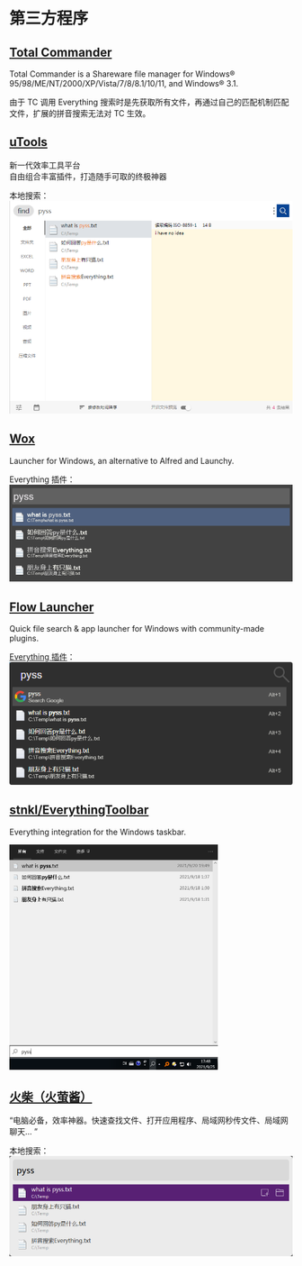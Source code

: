 # 第三方程序
## [Total Commander](https://www.ghisler.com/)
Total Commander is a Shareware file manager for Windows® 95/98/ME/NT/2000/XP/Vista/7/8/8.1/10/11, and Windows® 3.1.

由于 TC 调用 Everything 搜索时是先获取所有文件，再通过自己的匹配机制匹配文件，扩展的拼音搜索无法对 TC 生效。

## [uTools](https://u.tools)
新一代效率工具平台  
自由组合丰富插件，打造随手可取的终极神器

本地搜索：  
<img src="uTools.png" style="max-height: 400px;"/>

## [Wox](https://github.com/Wox-launcher/Wox)
Launcher for Windows, an alternative to Alfred and Launchy.

Everything 插件：  
<img src="Wox.png"/>

## [Flow Launcher](https://github.com/Flow-Launcher/Flow.Launcher)
Quick file search & app launcher for Windows with community-made plugins.

[Everything 插件](https://github.com/Flow-Launcher/Flow.Launcher.Plugin.Everything)：  
<img src="FlowLauncher.png"/>

## [stnkl/EverythingToolbar](https://github.com/stnkl/EverythingToolbar)
Everything integration for the Windows taskbar.

<img src="EverythingToolbar.png" style="max-height: 400px;"/>

## [火柴（火萤酱）](https://www.huochaipro.com/)
“电脑必备，效率神器。快速查找文件、打开应用程序、局域网秒传文件、局域网聊天...
”

本地搜索：  
<img src="HuoChat.png"/>